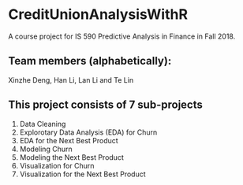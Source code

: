 # CreditUnionAnalysisWithR
A course project for IS 590 Predictive Analysis in Finance in Fall 2018. 

## Team members (alphabetically):
Xinzhe Deng, Han Li, Lan Li and Te Lin

## This project consists of 7 sub-projects
1. Data Cleaning
2. Explorotary Data Analysis (EDA) for Churn
3. EDA for the Next Best Product
4. Modeling Churn
5. Modeling the Next Best Product
6. Visualization for Churn
7. Visualization for the Next Best Product
